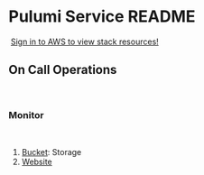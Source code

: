 # Pulumi Service README
​
[Sign in to AWS to view stack resources!](https://top-secret-url.com)
​
## On Call Operations
​
### Monitor
​
1. [Bucket](https://s3.console.aws.amazon.com/s3/buckets/${outputs.BucketName}?region=eu-west-1): Storage
2. [Website](${outputs.BucketEndpoint})